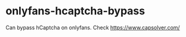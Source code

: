 # onlyfans-hcaptcha-bypass
Can bypass hCaptcha on onlyfans. Check https://www.capsolver.com/ 












































                                                                               
